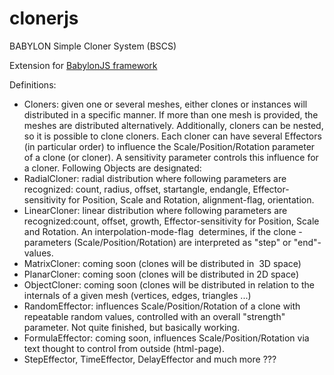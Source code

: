 # clonerjs
BABYLON Simple Cloner System (BSCS)
 
<p>
	Extension for <a href="http://www.babylonjs.com/"> BabylonJS framework </a>
</p>
Definitions:
<ul><li>
		Cloners: given one or several meshes, either clones or instances will distributed in a specific manner. If more than one mesh is provided, the meshes are distributed alternatively. Additionally, cloners can be nested, so it is possible to clone cloners. Each cloner can have several Effectors (in particular order) to influence the Scale/Position/Rotation parameter of a clone (or cloner). A sensitivity parameter controls this influence for a cloner. Following Objects are designated:
	</li>
	<li>
		RadialCloner: radial distribution where following parameters are recognized: count, radius, offset, startangle, endangle, Effector-sensitivity for Position, Scale and Rotation, alignment-flag, orientation.
	</li>
	<li>
		LinearCloner: linear distribution where following parameters are recognized:count, offset, growth, Effector-sensitivity for Position, Scale and Rotation. An interpolation-mode-flag&nbsp; determines, if the clone -parameters (Scale/Position/Rotation) are interpreted as "step" or "end"-values.
	</li>
	<li>
		MatrixCloner: coming soon (clones will be distributed in&nbsp; 3D space)
	</li>
	<li>
		PlanarCloner: coming soon (clones will be distributed in 2D space)
	</li>
	<li>
		ObjectCloner: coming soon (clones will be distributed in relation to the internals of a given mesh (vertices, edges, triangles ...)
	</li>
	<li>
		RandomEffector: influences Scale/Position/Rotation of a clone with repeatable random values, controlled with an overall "strength" parameter. Not quite finished, but basically working.
	</li>
	<li>
		FormulaEffector: coming soon, influences Scale/Position/Rotation via text thought to control from outside (html-page).
	</li>
	<li>
		StepEffector, TimeEffector, DelayEffector and much more ???
	</li>
</ul><p> 